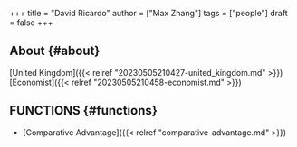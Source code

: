 +++
title = "David Ricardo"
author = ["Max Zhang"]
tags = ["people"]
draft = false
+++

## About {#about}

[United Kingdom]({{< relref "20230505210427-united_kingdom.md" >}}) [Economist]({{< relref "20230505210458-economist.md" >}})


## FUNCTIONS {#functions}

-   [Comparative Advantage]({{< relref "comparative-advantage.md" >}})
